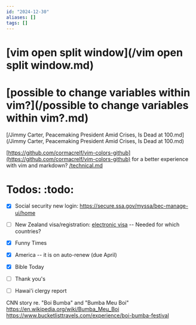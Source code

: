 ```yaml
---
id: "2024-12-30"
aliases: []
tags: []
---
```


# [vim open split window](/vim open split window.md)

# [possible to change variables within vim?](/possible to change variables within vim?.md)

[/Jimmy Carter, Peacemaking President Amid Crises, Is Dead at 100.md](/Jimmy Carter, Peacemaking President Amid Crises, Is Dead at 100.md)

[https://github.com/cormacrelf/vim-colors-github](https://github.com/cormacrelf/vim-colors-github) for a better experience with vim and markdown? 
[/technical.md](/technical.md) 


# Todos: :todo:

- [x] Social security new login: https://secure.ssa.gov/myssa/bec-manage-ui/home

- [ ] New Zealand visa/registration: [ electronic visa](https://em.hollandamerica.com/pub/cc?_ri_=X0Gzc2X%3DAQjkPkSTSQGyp55zemzgkthfzczfWrs8dnrpfkcgezgKT5fBehOFSEKtfHizfMCGKKda4U3VXtpKX%3DASACTDCT&_ei_=EW2tf9zs59idfPO1Sc_9Bblww_V7LpxoLpBUA4C8g6T_RMlLLbInGOl1Hq4GzooxfOM6vMWaWvU2aHIxvlt_AMuGb7-hVw2iCF968fX0YokkXkfMXvUTUyLd36WzgPpyujQret2bo11WR_t3GX3zKMwFMdY9rjP1XmHoBmXD5fZpDfdaK09KkWQv_chxljQU3QqtW81m9aE6g6PoW4pzX9Vx20VjQ2vs0dv0xpgp-cDXYer2iiqi1M6wK2QlIfMfj_yvWQxsDohvaWN5QTW3JCSh5ZgIyUVMJRjOC5T_wiPE8tkhM9U2vJQYq7UsvBMpT54-yplVlqKWGunuZZpX-4Hn6eQqvdmENh2G_RAhj-JwJ8WTLpzisOvTaUprgHkOO1_zBcsGxBViMxQnHmdw_GJil88o.&_di_=sufe8ggjnagbt7mk3i8jolnufjl5q7i7o0t6i52ofcs6vc1j10ig) -- Needed for which countries?

- [x] Funny Times
- [x] America -- it is on auto-renew (due April)
- [x] Bible Today
- [ ] Thank you's
- [ ] Hawai'i clergy report

CNN story re. "Boi Bumba" and "Bumba Meu Boi"
https://en.wikipedia.org/wiki/Bumba_Meu_Boi
https://www.bucketlisttravels.com/experience/boi-bumba-festival
